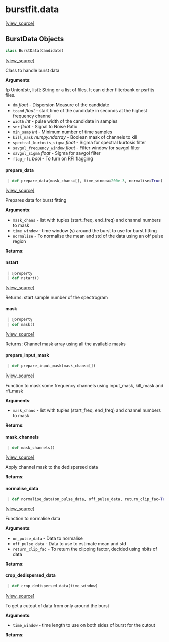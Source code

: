 <a name="burstfit.data"></a>
# burstfit.data

[[view_source]](https://github.com/thepetabyteproject/burstfit/blob/dc85c0cff44e1449b8d9cf13ea1a6d76604d258f/burstfit/data.py#L3)

<a name="burstfit.data.BurstData"></a>
## BurstData Objects

```python
class BurstData(Candidate)
```

[[view_source]](https://github.com/thepetabyteproject/burstfit/blob/dc85c0cff44e1449b8d9cf13ea1a6d76604d258f/burstfit/data.py#L11)

Class to handle burst data

**Arguments**:

  fp Union[str, list]: String or a list of files. It can either filterbank or psrfits files.
- `dm` _float_ - Dispersion Measure of the candidate
- `tcand` _float_ - start time of the candidate in seconds at the highest frequency channel
- `width` _int_ - pulse width of the candidate in samples
- `snr` _float_ - Signal to Noise Ratio
- `min_samp` _int_ - Minimum number of time samples
- `kill_mask` _numpy.ndarray_ - Boolean mask of channels to kill
- `spectral_kurtosis_sigma` _float_ - Sigma for spectral kurtosis filter
- `savgol_frequency_window` _float_ - Filter window for savgol filter
- `savgol_sigma` _float_ - Sigma for savgol filter
- `flag_rfi` _bool_ - To turn on RFI flagging

<a name="burstfit.data.BurstData.prepare_data"></a>
#### prepare\_data

```python
 | def prepare_data(mask_chans=[], time_window=200e-3, normalise=True)
```

[[view_source]](https://github.com/thepetabyteproject/burstfit/blob/dc85c0cff44e1449b8d9cf13ea1a6d76604d258f/burstfit/data.py#L66)

Prepares data for burst fitting

**Arguments**:

- `mask_chans` - list with tuples (start_freq, end_freq) and channel numbers to mask
- `time_window` - time window (s) around the burst to use for burst fitting
- `normalise` - To normalise the mean and std of the data using an off pulse region
  

**Returns**:


<a name="burstfit.data.BurstData.nstart"></a>
#### nstart

```python
 | @property
 | def nstart()
```

[[view_source]](https://github.com/thepetabyteproject/burstfit/blob/dc85c0cff44e1449b8d9cf13ea1a6d76604d258f/burstfit/data.py#L103)

Returns: start sample number of the spectrogram

<a name="burstfit.data.BurstData.mask"></a>
#### mask

```python
 | @property
 | def mask()
```

[[view_source]](https://github.com/thepetabyteproject/burstfit/blob/dc85c0cff44e1449b8d9cf13ea1a6d76604d258f/burstfit/data.py#L113)

Returns: Channel mask array using all the available masks

<a name="burstfit.data.BurstData.prepare_input_mask"></a>
#### prepare\_input\_mask

```python
 | def prepare_input_mask(mask_chans=[])
```

[[view_source]](https://github.com/thepetabyteproject/burstfit/blob/dc85c0cff44e1449b8d9cf13ea1a6d76604d258f/burstfit/data.py#L126)

Function to mask some frequency channels using input_mask, kill_mask and rfi_mask

**Arguments**:

- `mask_chans` - list with tuples (start_freq, end_freq) and channel numbers to mask
  

**Returns**:


<a name="burstfit.data.BurstData.mask_channels"></a>
#### mask\_channels

```python
 | def mask_channels()
```

[[view_source]](https://github.com/thepetabyteproject/burstfit/blob/dc85c0cff44e1449b8d9cf13ea1a6d76604d258f/burstfit/data.py#L152)

Apply channel  mask to the dedispersed data

**Returns**:


<a name="burstfit.data.BurstData.normalise_data"></a>
#### normalise\_data

```python
 | def normalise_data(on_pulse_data, off_pulse_data, return_clip_fac=True)
```

[[view_source]](https://github.com/thepetabyteproject/burstfit/blob/dc85c0cff44e1449b8d9cf13ea1a6d76604d258f/burstfit/data.py#L163)

Function to normalise data

**Arguments**:

- `on_pulse_data` - Data to normalise
- `off_pulse_data` - Data to use to estimate mean and std
- `return_clip_fac` - To return the clipping factor, decided using nbits of data
  

**Returns**:


<a name="burstfit.data.BurstData.crop_dedispersed_data"></a>
#### crop\_dedispersed\_data

```python
 | def crop_dedispersed_data(time_window)
```

[[view_source]](https://github.com/thepetabyteproject/burstfit/blob/dc85c0cff44e1449b8d9cf13ea1a6d76604d258f/burstfit/data.py#L188)

To get a cutout of data from only around the burst

**Arguments**:

- `time_window` - time length to use on both sides of burst for the cutout
  

**Returns**:


